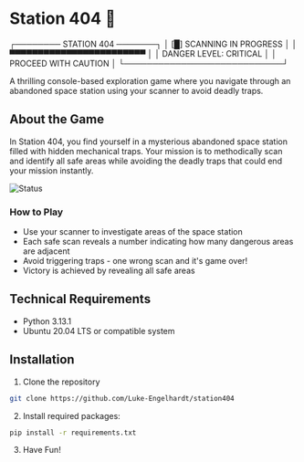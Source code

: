 # Station 404 🚀

┌──────── STATION 404 ───────┐
│ [█] SCANNING IN PROGRESS   │
│ ▀▀▀▀▀▀▀▀▀▀▀▀▀▀▀▀▀▀▀▀▀▀▀▀   │
│ DANGER LEVEL: CRITICAL     │
│ PROCEED WITH CAUTION       │
└────────────────────────────┘

A thrilling console-based exploration game where you navigate through an abandoned space station using your scanner to avoid deadly traps.

## About the Game

In Station 404, you find yourself in a mysterious abandoned space station filled with hidden mechanical traps. Your mission is to methodically scan and identify all safe areas while avoiding the deadly traps that could end your mission instantly.

![Status](https://img.shields.io/badge/STATUS-CRITICAL-red)

### How to Play

- Use your scanner to investigate areas of the space station
- Each safe scan reveals a number indicating how many dangerous areas are adjacent
- Avoid triggering traps - one wrong scan and it's game over!
- Victory is achieved by revealing all safe areas

## Technical Requirements

- Python 3.13.1
- Ubuntu 20.04 LTS or compatible system

## Installation

1. Clone the repository
```bash
git clone https://github.com/Luke-Engelhardt/station404
```

2. Install required packages:
```bash
pip install -r requirements.txt
```
3. Have Fun!